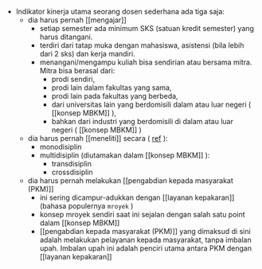 - Indikator kinerja utama seorang dosen sederhana ada tiga saja:
	- dia harus pernah [[mengajar]]
		- setiap semester ada minimum SKS (satuan kredit semester) yang harus ditangani.
		- terdiri dari tatap muka dengan mahasiswa, asistensi (bila lebih dari 2 sks) dan kerja mandiri.
		- menangani/mengampu kuliah bisa sendirian atau bersama mitra. Mitra bisa berasal dari:
			- prodi sendiri,
			- prodi lain dalam fakultas yang sama,
			- prodi lain pada fakultas yang berbeda,
			- dari universitas lain yang berdomisili dalam atau luar negeri ( [[konsep MBKM]] ),
			- bahkan dari industri yang berdomisili di dalam atau luar negeri ( [[konsep MBKM]] )
	- dia harus pernah [[meneliti]] secara ( [ref](https://hkilter.com/index.php?title=Monodisciplinary_vs_Pluridisciplinary_Research) ):
		- monodisiplin
		- multidisiplin (diutamakan dalam [[konsep MBKM]] ):
			- transdisiplin
			- crossdisiplin
	- dia harus pernah melakukan [[pengabdian kepada masyarakat (PKM)]]
		- ini sering dicampur-adukkan dengan [[layanan kepakaran]] (bahasa populernya `mroyek` )
		- konsep mroyek sendiri saat ini sejalan dengan salah satu point dalam [[konsep MBKM]]
		- [[pengabdian kepada masyarakat (PKM)]] yang dimaksud di sini adalah melakukan pelayanan kepada masyarakat, tanpa imbalan upah. Imbalan upah ini adalah penciri utama antara PKM dengan [[layanan kepakaran]]